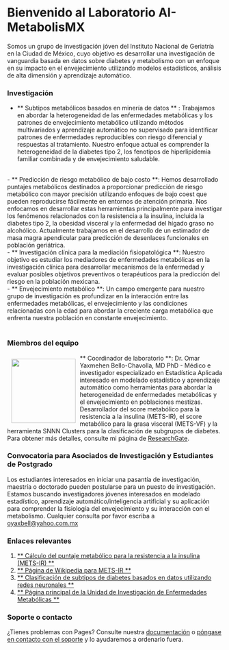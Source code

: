# Bienvenido al Laboratorio AI-MetabolisMX

Somos un grupo de investigación jóven del Instituto Nacional de Geriatría en la Ciudad de México, cuyo objetivo es desarrollar una investigación de vanguardia basada en datos sobre diabetes y metabolismo con un enfoque en su impacto en el envejecimiento utilizando modelos estadísticos, análisis de alta dimensión y aprendizaje automático.

### Investigación
- ** Subtipos metabólicos basados en minería de datos ** : Trabajamos en abordar la heterogeneidad de las enfermedades metabólicas y los patrones de envejecimiento metabólico utilizando métodos multivariados y aprendizaje automático no supervisado para identificar patrones de enfermedades reproducibles con riesgo diferencial y respuestas al tratamiento. Nuestro enfoque actual es comprender la heterogeneidad de la diabetes tipo 2, los fenotipos de hiperlipidemia familiar combinada y de envejecimiento saludable.
<br/>
- ** Predicción de riesgo metabólico de bajo costo **: Hemos desarrollado puntajes metabólicos destinados a proporcionar predicción de riesgo metabólico con mayor precisión utilizando enfoques de bajo coest que pueden reproducirse fácilmente en entornos de atención primaria. Nos enfocamos en desarrollar estas herramientas principalmente para investigar los fenómenos relacionados con la resistencia a la insulina, incluida la diabetes tipo 2, la obesidad visceral y la enfermedad del hígado graso no alcohólico. Actualmente trabajamos en el desarrollo de un estimador de masa magra apendicular para predicción de desenlaces funcionales en población geriátrica.
<br/>
- ** Investigación clínica para la mediación fisiopatológica **: Nuestro objetivo es estudiar los mediadores de enfermedades metabólicas en la investigación clínica para desarrollar mecanismos de la enfermedad y evaluar posibles objetivos preventivos o terapéuticos para la predicción del riesgo en la población mexicana.
<br/>
- ** Envejecimiento metabólico **: Un campo emergente para nuestro grupo de investigación es profundizar en la interacción entre las enfermedades metabólicas, el envejecimiento y las condiciones relacionadas con la edad para abordar la creciente carga metabólica que enfrenta nuestra población en constante envejecimiento.
<br/>
<br/>


### Miembros del equipo

<div style = "float: left"> <img src = "images / fotoobc.jpg" align = "middle" width = "150" style = "padding: 10px; float: right;" /> </div>

** Coordinador de laboratorio **: Dr. Omar Yaxmehen Bello-Chavolla, MD PhD - Médico e investigador especializado en Estadística Aplicada interesado en modelado estadístico y aprendizaje automático como herramientas para abordar la heterogeneidad de enfermedades metabólicas y el envejecimiento en poblaciones mestizas. Desarrollador del score metabólico para la resistencia a la insulina (METS-IR), el score metabólico para la grasa visceral (METS-VF) y la herramienta SNNN Clusters para la clasificación de subgrupos de diabetes. Para obtener más detalles, consulte mi página de [ResearchGate](https://www.researchgate.net/profile/Omar_Bello-Chavolla).

### Convocatoria para Asociados de Investigación y Estudiantes de Postgrado

Los estudiantes interesados en iniciar una pasantía de investigación, maestría o doctorado pueden postularse para un puesto de investigación. Estamos buscando investigadores jóvenes interesados en modelado estadístico, aprendizaje automático/inteligencia artificial y su aplicación para comprender la fisiología del envejecimiento y su interacción con el metabolismo. Cualquier consulta por favor escriba a oyaxbell@yahoo.com.mx

### Enlaces relevantes

1. [** Cálculo del puntaje metabólico para la resistencia a la insulina (METS-IR) **](https://jscalc.io/calc/F54ikuywK6rcqXEy)
2. [** Página de Wikipedia para METS-IR **](https://en.wikipedia.org/wiki/Metabolic_Score_for_Insulin_Resistance)
2. [** Clasificación de subtipos de diabetes basados ​​en datos utilizando redes neuronales **](https://uiem.shinyapps.io/diabetes_clusters_app/)
3. [** Página principal de la Unidad de Investigación de Enfermedades Metabólicas **](http://www.innsz.mx/opencms/contenido/investigacion/uiem/index.html)


### Soporte o contacto

¿Tienes problemas con Pages? Consulte nuestra [documentación](https://help.github.com/categories/github-pages-basics/) o [póngase en contacto con el soporte](https://github.com/contact) y lo ayudaremos a ordenarlo fuera.
